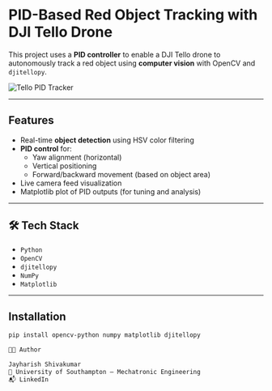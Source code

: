 # PID-Based Red Object Tracking with DJI Tello Drone

This project uses a **PID controller** to enable a DJI Tello drone to autonomously track a red object using **computer vision** with OpenCV and `djitellopy`.

![Tello PID Tracker](https://github.com/jayshiv06/PID-Based-Red-Object-Tracking-with-DJI-Tello-Drone/assets/your-image-link) <!-- Optional: add GIF or screenshot -->

---

## Features

- Real-time **object detection** using HSV color filtering
- **PID control** for:
  - Yaw alignment (horizontal)
  - Vertical positioning
  - Forward/backward movement (based on object area)
- Live camera feed visualization
- Matplotlib plot of PID outputs (for tuning and analysis)

---

## 🛠️ Tech Stack

- `Python`
- `OpenCV`
- `djitellopy`
- `NumPy`
- `Matplotlib`

---

## Installation

```bash
pip install opencv-python numpy matplotlib djitellopy

🧑‍💻 Author

Jayharish Shivakumar
📍 University of Southampton — Mechatronic Engineering
📬 LinkedIn
